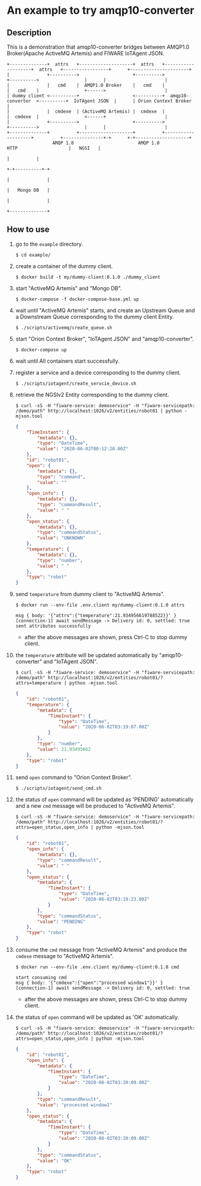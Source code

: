 # An example to try amqp10-converter

## Description
This is a demonstration that amqp10-converter bridges between AMQP1.0 Broker(Apache ActiveMQ Artemis) and FIWARE IoTAgent JSON.

```
+--------------+  attrs   +--------------------+  attrs   +--------------------+  attrs   +-----------------+      +----------------------+
|              +---------->                    +---------->                    +---------->                 |      |                      |
|              |   cmd    |  AMQP1.0 Broker    |   cmd    |                    |   cmd    |                 +------>                      |
| dummy client <----------+                    <----------+  amqp10-converter  <----------+  IoTAgent JSON  |      | Orion Context Broker |
|              |  cmdexe  | (ActiveMQ Artemis) |  cmdexe  |                    |  cmdexe  |                 <------+                      |
|              +---------->                    +---------->                    +---------->                 |      |                      |
+--------------+          +--------------------+          +--------------------+          +---------------+-+      +-+--------------------+
                 AMQP 1.0                        AMQP 1.0                          HTTP                   |   NGSI   |
                                                                                                          |          |
                                                                                                        +-+----------+-+
                                                                                                        |              |
                                                                                                        |   Mongo DB   |
                                                                                                        |              |
                                                                                                        +--------------+
```

## How to use
1. go to the `example` directory.

    ```
    $ cd example/
    ```
1. create a container of the dummy client.

    ```
    $ docker build -t my/dummy-client:0.1.0 ./dummy_client
    ```
1. start "ActiveMQ Artemis" and "Mongo DB".

    ```
    $ docker-compose -f docker-compose-base.yml up
    ```
1. wait until "ActiveMQ Artemis" starts, and create an Upstream Queue and a Downstream Queue corresponding to the dummy client Entity.

    ```
    $ ./scripts/activemq/create_queue.sh
    ```
1. start "Orion Context Broker", "IoTAgent JSON" and "amqp10-converter".

    ```
    $ docker-compose up
    ```
1. wait until All containers start successfully.
1. register a service and a device corresponding to the dummy client.

    ```
    $ ./scripts/iotagent/create_servcie_device.sh
    ```
1. retrieve the NGSIv2 Entity corresponding to the dummy client.

    ```
    $ curl -sS -H "fiware-service: demoservice" -H "fiware-servicepath: /demo/path" http://localhost:1026/v2/entities/robot01 | python -mjson.tool
    ```
    ```json
    {
        "TimeInstant": {
            "metadata": {},
            "type": "DateTime",
            "value": "2020-06-02T00:12:20.00Z"
        },
        "id": "robot01",
        "open": {
            "metadata": {},
            "type": "command",
            "value": ""
        },
        "open_info": {
            "metadata": {},
            "type": "commandResult",
            "value": " "
        },
        "open_status": {
            "metadata": {},
            "type": "commandStatus",
            "value": "UNKNOWN"
        },
        "temperature": {
            "metadata": {},
            "type": "number",
            "value": " "
        },
        "type": "robot"
    }
    ```
1. send `temperature` from dummy client to "ActiveMQ Artemis".

    ```
    $ docker run --env-file .env.client my/dummy-client:0.1.0 attrs
    ```
    ```
    msg { body: '{"attrs":{"temperature":21.934956619788522}}' }
    [connection-1] await sendMessage -> Delivery id: 0, settled: true
    sent attributes successfully
    ```
    * after the above messages are shown, press Ctrl-C to stop dummy client.
1. the `temperature` attribute will be updated automatically by "amqp10-converter" and "IoTAgent JSON".

    ```
    $ curl -sS -H "fiware-service: demoservice" -H "fiware-servicepath: /demo/path" http://localhost:1026/v2/entities/robot01/?attrs=temperature | python -mjson.tool
    ```
    ```json
    {
        "id": "robot01",
        "temperature": {
            "metadata": {
                "TimeInstant": {
                    "type": "DateTime",
                    "value": "2020-06-02T03:19:07.00Z"
                }
            },
            "type": "number",
            "value": 21.93495662
        },
        "type": "robot"
    }
    ```
1. send `open` command to "Orion Context Broker".

    ```
    $ ./scripts/iotagent/send_cmd.sh
    ```
1. the status of `open` command will be updated as 'PENDING' automatically and a new `cmd` message will be produced to "ActiveMQ Artemis".

    ```
    $ curl -sS -H "fiware-service: demoservice" -H "fiware-servicepath: /demo/path" http://localhost:1026/v2/entities/robot01/?attrs=open_status,open_info | python -mjson.tool
    ```
    ```json
    {
        "id": "robot01",
        "open_info": {
            "metadata": {},
            "type": "commandResult",
            "value": " "
        },
        "open_status": {
            "metadata": {
                "TimeInstant": {
                    "type": "DateTime",
                    "value": "2020-06-02T03:19:23.00Z"
                }
            },
            "type": "commandStatus",
            "value": "PENDING"
        },
        "type": "robot"
    }
    ```
1. consume the `cmd` message from "ActiveMQ Artemis" and produce the `cmdexe` message to "ActiveMQ Artemis".

    ```
    $ docker run --env-file .env.client my/dummy-client:0.1.0 cmd
    ```
    ```
    start consuming cmd
    msg { body: '{"cmdexe":{"open":"processed window1"}}' }
    [connection-1] await sendMessage -> Delivery id: 0, settled: true
    ```
    * after the above messages are shown, press Ctrl-C to stop dummy client.
1. the status of `open` command will be updated as 'OK' automatically.

    ```
    $ curl -sS -H "fiware-service: demoservice" -H "fiware-servicepath: /demo/path" http://localhost:1026/v2/entities/robot01/?attrs=open_status,open_info | python -mjson.tool
    ```
    ```json
    {
        "id": "robot01",
        "open_info": {
            "metadata": {
                "TimeInstant": {
                    "type": "DateTime",
                    "value": "2020-06-02T03:20:09.00Z"
                }
            },
            "type": "commandResult",
            "value": "processed window1"
        },
        "open_status": {
            "metadata": {
                "TimeInstant": {
                    "type": "DateTime",
                    "value": "2020-06-02T03:20:09.00Z"
                }
            },
            "type": "commandStatus",
            "value": "OK"
        },
        "type": "robot"
    }
    ```
